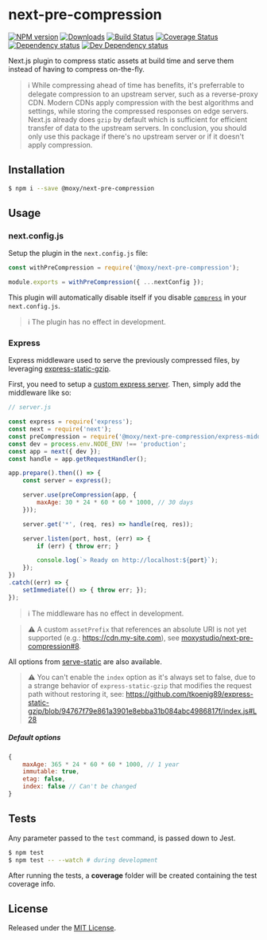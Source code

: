 # next-pre-compression

[![NPM version][npm-image]][npm-url] [![Downloads][downloads-image]][npm-url] [![Build Status][travis-image]][travis-url] [![Coverage Status][codecov-image]][codecov-url] [![Dependency status][david-dm-image]][david-dm-url] [![Dev Dependency status][david-dm-dev-image]][david-dm-dev-url]

[npm-url]:https://npmjs.org/package/@moxy/next-pre-compression
[downloads-image]:https://img.shields.io/npm/dm/@moxy/next-pre-compression.svg
[npm-image]:https://img.shields.io/npm/v/@moxy/next-pre-compression.svg
[travis-url]:https://travis-ci.org/moxystudio/next-pre-compression
[travis-image]:https://img.shields.io/travis/moxystudio/next-pre-compression/master.svg
[codecov-url]:https://codecov.io/gh/moxystudio/next-pre-compression
[codecov-image]:https://img.shields.io/codecov/c/github/moxystudio/next-pre-compression/master.svg
[david-dm-url]:https://david-dm.org/moxystudio/next-pre-compression
[david-dm-image]:https://img.shields.io/david/moxystudio/next-pre-compression.svg
[david-dm-dev-url]:https://david-dm.org/moxystudio/next-pre-compression?type=dev
[david-dm-dev-image]:https://img.shields.io/david/dev/moxystudio/next-pre-compression.svg

Next.js plugin to compress static assets at build time and serve them instead of having to compress on-the-fly.

> ℹ️ While compressing ahead of time has benefits, it's preferrable to delegate compression to an upstream server, such as a reverse-proxy CDN. Modern CDNs apply compression with the best algorithms and settings, while storing the compressed responses on edge servers. Next.js already does `gzip` by default which is sufficient for efficient transfer of data to the upstream servers. In conclusion, you should only use this package if there's no upstream server or if it doesn't apply compression.

## Installation

```sh
$ npm i --save @moxy/next-pre-compression
```

## Usage

### next.config.js

Setup the plugin in the `next.config.js` file:

```js
const withPreCompression = require('@moxy/next-pre-compression');

module.exports = withPreCompression({ ...nextConfig });
```

This plugin will automatically disable itself if you disable [`compress`](https://nextjs.org/docs#compression) in your `next.config.js`.

> ℹ️ The plugin has no effect in development.

### Express

Express middleware used to serve the previously compressed files, by leveraging [express-static-gzip](https://www.npmjs.com/package/express-static-gzip).

First, you need to setup a [custom express server]( https://github.com/zeit/next.js/tree/master/examples/custom-server-express). Then, simply add the middleware like so:

```js
// server.js

const express = require('express');
const next = require('next');
const preCompression = require('@moxy/next-pre-compression/express-middleware');
const dev = process.env.NODE_ENV !== 'production';
const app = next({ dev });
const handle = app.getRequestHandler();

app.prepare().then(() => {
    const server = express();

    server.use(preCompression(app, {
        maxAge: 30 * 24 * 60 * 60 * 1000, // 30 days
    }));

    server.get('*', (req, res) => handle(req, res));

    server.listen(port, host, (err) => {
        if (err) { throw err; }

        console.log(`> Ready on http://localhost:${port}`);
    });
})
.catch((err) => {
    setImmediate(() => { throw err; });
});
```

> ℹ️ The middleware has no effect in development.

> ⚠️ A custom `assetPrefix` that references an absolute URI is not yet supported (e.g.: https://cdn.my-site.com), see [moxystudio/next-pre-compression#8](https://github.com/moxystudio/next-pre-compression/issues/8).

All options from [serve-static](https://www.npmjs.com/package/serve-static) are also available.

> ⚠️ You can't enable the `index` option as it's always set to false, due to a strange behavior of `express-static-gzip` that modifies the request path without restoring it, see: https://github.com/tkoenig89/express-static-gzip/blob/94767f79e861a3901e8ebba31b084abc4986817f/index.js#L28

##### Default options

```js
{
    maxAge: 365 * 24 * 60 * 60 * 1000, // 1 year
    immutable: true,
    etag: false,
    index: false // Can't be changed
}
```

## Tests

Any parameter passed to the `test` command, is passed down to Jest.

```sh
$ npm test
$ npm test -- --watch # during development
```

After running the tests, a **coverage** folder will be created containing the test coverage info.

## License

Released under the [MIT License](https://www.opensource.org/licenses/mit-license.php).
